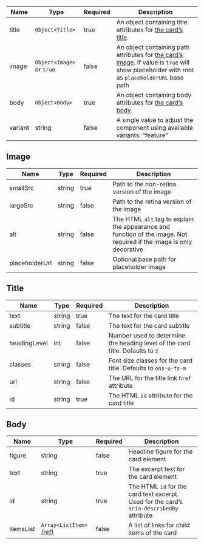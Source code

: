 | Name    | Type                      | Required | Description                                                                                                                                           |
| ------- | ------------------------- | -------- | ----------------------------------------------------------------------------------------------------------------------------------------------------- |
| title   | `Object<Title>`           | true     | An object containing title attributes for [the card’s title](#title).                                                                                 |
| image   | `Object<Image>` or `true` | false    | An object containing path attributes for [the card’s image](#image). If value is `true` will show placeholder with root as `placeholderURL` base path |
| body    | `Object<Body>`            | true     | An object containing body attributes for [the card’s body](#body).                                                                                    |
| variant | string                    | false    | A single value to adjust the component using available variants: “feature”                                                                            |

## Image

| Name           | Type   | Required | Description                                                                                                          |
| -------------- | ------ | -------- | -------------------------------------------------------------------------------------------------------------------- |
| smallSrc       | string | true     | Path to the non-retina version of the image                                                                          |
| largeSrc       | string | false    | Path to the retina version of the image                                                                              |
| alt            | string | false    | The HTML `alt` tag to explain the appearance and function of the image. Not required if the image is only decorative |
| placeholderUrl | string | false    | Optional base path for placeholder image                                                                             |

## Title

| Name         | Type   | Required | Description                                                                   |
| ------------ | ------ | -------- | ----------------------------------------------------------------------------- |
| text         | string | true     | The text for the card title                                                   |
| subtitle     | string | false    | The text for the card subtitle                                                |
| headingLevel | int    | false    | Number used to determine the heading level of the card title. Defaults to `2` |
| classes      | string | false    | Font size classes for the card title. Defaults to `ons-u-fs-m`                |
| url          | string | false    | The URL for the title link `href` attribute                                   |
| id           | string | true     | The HTML `id` attribute for the card title                                    |

## Body

| Name      | Type                                                        | Required | Description                                                                               |
| --------- | ----------------------------------------------------------- | -------- | ----------------------------------------------------------------------------------------- |
| figure    | string                                                      | false    | Headline figure for the card element                                                      |
| text      | string                                                      | true     | The excerpt text for the card element                                                     |
| id        | string                                                      | true     | The HTML `id` for the card text excerpt. Used for the card’s `aria-describedBy` attribute |
| itemsList | `Array<ListItem>` [_(ref)_](/foundations/typography/#lists) | false    | A list of links for child items of the card                                               |
